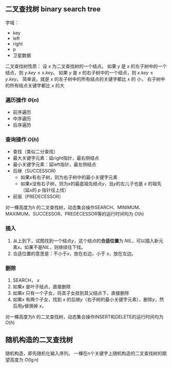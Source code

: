 ## 二叉查找树 binary search tree

字域：
- key
- left
- right
- p
- 卫星数据

二叉查找树性质：
设 $x$ 为二叉查找树的一个结点。
如果 $y$ 是 $x$ 的左子树中的一个结点，则 $y.key \le x.key$。
如果 $y$ 是 $x$ 的右子树中的一个结点，则 $x.key \le y.key$。
简单说，就是 $x$ 的左子树中的所有结点的关键字都比 $x$ 的 小， 右子树中的所有结点关键字都比 $x$ 的大

### 遍历操作  $\Theta(n)$
- 前序遍历
- 中序遍历
- 后序遍历

### 查询操作 $O(h)$
- 查找（类似二分查找）
- 最大关键字元素：延right指针，最右侧结点
- 最小关键字元素：延left指针，最左侧结点
- 后继（SUCCESSOR)
  - 如果$x$有右子树，则为右子树中的最小关键字元素
  - 如果$x$没有右子树，则为$x$的最底祖先结点$y$，且$y$的左儿子也是 $x$ 的祖先（延$x$的 $p$ 指针往上找）
- 前驱（PREDECESSOR）

对一棵高度为$h$ 的二叉查找树，动态集合操作SEARCH、MINIMUM、MAXIMUM、SUCCESSOR、PREDECESSOR等的运行时间均为 $O(h)$

### 插入
1. 从上到下，试图找到一个结点$y$，这个结点的**合适位置**为 $NIL$，可以插入新元素$x$。如果不是$NIL$，则继续往下找。
2. 合适位置的意思是：不小于$x$，放在右边，小于 $x$，放在左边。

### 删除
1. SEARCH， $x$
2. 如果$x$ 是叶子结点，直接删除
3. 如果$x$ 只有一个子女，将其子女挂到其父结点下，直接删除
4. 如果$x$ 有两个子女，找到 $x$ 的后继$y$（右子树的最小关键字元素），删除$y$，然后用$y$替换掉 $x$。

对一棵高度为$h$ 的二叉查找树，动态集合操作INSERT和DELETE的运行时间均为 $O(h)$


## 随机构造的二叉查找树
随机构造，即先随机化输入序列。
一棵在$n$个关键字上随机构造的二叉查找树的期望高度为 $O(\lg n)$
